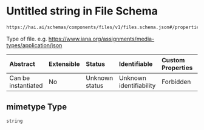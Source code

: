 # Untitled string in File Schema

```txt
https://hai.ai/schemas/components/files/v1/files.schema.json#/properties/mimetype
```

Type of file. e.g. <https://www.iana.org/assignments/media-types/application/json>

| Abstract            | Extensible | Status         | Identifiable            | Custom Properties | Additional Properties | Access Restrictions | Defined In                                                                                    |
| :------------------ | :--------- | :------------- | :---------------------- | :---------------- | :-------------------- | :------------------ | :-------------------------------------------------------------------------------------------- |
| Can be instantiated | No         | Unknown status | Unknown identifiability | Forbidden         | Allowed               | none                | [files.schema.json\*](../../out/components/files/v1/files.schema.json "open original schema") |

## mimetype Type

`string`
